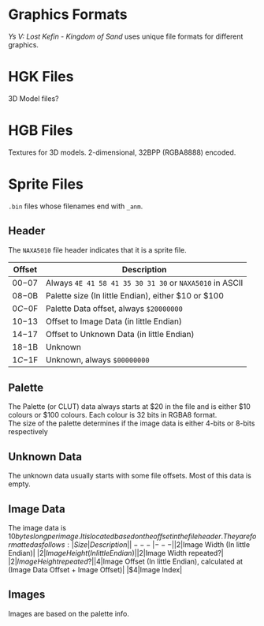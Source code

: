 # Graphics Formats

*Ys V: Lost Kefin - Kingdom of Sand* uses unique file formats for different graphics.

# HGK Files

3D Model files?

# HGB Files

Textures for 3D models. 2-dimensional, 32BPP (RGBA8888) encoded.

# Sprite Files

`.bin` files whose filenames end with `_anm`.

## Header

The `NAXA5010` file header indicates that it is a sprite file.

|Offset|Description|
|---|---|
|$00-$07|Always `4E 41 58 41 35 30 31 30` or `NAXA5010` in ASCII|
|$08-$0B|Palette size (In little Endian), either $10 or $100|
|$0C-$0F|Palette Data offset, always `$20000000`|
|$10-$13|Offset to Image Data (in little Endian)|
|$14-$17|Offset to Unknown Data (in little Endian)|
|$18-$1B|Unknown|
|$1C-$1F|Unknown, always `$00000000`|

## Palette

The Palette (or CLUT) data always starts at $20 in the file and is either $10 colours or $100 colours. Each colour is 32 bits in RGBA8 format.  
The size of the palette determines if the image data is either 4-bits or 8-bits respectively

## Unknown Data

The unknown data usually starts with some file offsets. Most of this data is empty.

## Image Data

The image data is $10 bytes long per image. It is located based on the offset in the file header. They are formatted as follows:  
|Size|Description|
|---|---|
|$2|Image Width (In little Endian)|
|$2|Image Height (In little Endian)|
|$2|Image Width repeated?|
|$2|Image Height repeated?|
|$4|Image Offset (In little Endian), calculated at (Image Data Offset + Image Offset)|
|$4|Image Index|

## Images

Images are based on the palette info.